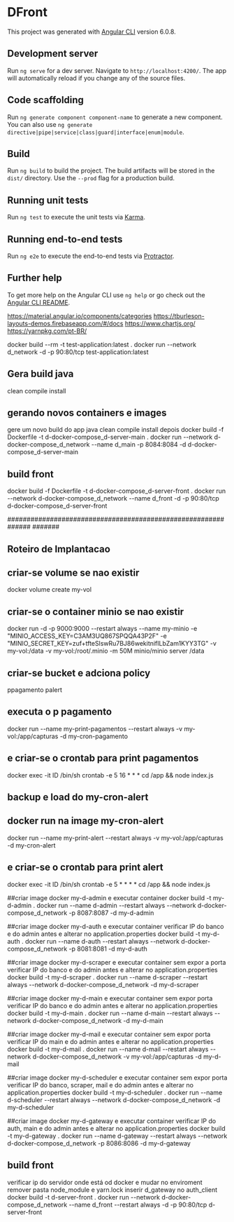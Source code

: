 # DFront

This project was generated with [Angular CLI](https://github.com/angular/angular-cli) version 6.0.8.

## Development server

Run `ng serve` for a dev server. Navigate to `http://localhost:4200/`. The app will automatically reload if you change any of the source files.

## Code scaffolding

Run `ng generate component component-name` to generate a new component. You can also use `ng generate directive|pipe|service|class|guard|interface|enum|module`.

## Build

Run `ng build` to build the project. The build artifacts will be stored in the `dist/` directory. Use the `--prod` flag for a production build.

## Running unit tests

Run `ng test` to execute the unit tests via [Karma](https://karma-runner.github.io).

## Running end-to-end tests

Run `ng e2e` to execute the end-to-end tests via [Protractor](http://www.protractortest.org/).

## Further help

To get more help on the Angular CLI use `ng help` or go check out the [Angular CLI README](https://github.com/angular/angular-cli/blob/master/README.md).

https://material.angular.io/components/categories
https://tburleson-layouts-demos.firebaseapp.com/#/docs
https://www.chartjs.org/
https://yarnpkg.com/pt-BR/

docker build --rm -t test-application:latest .
docker run --network d_network -d -p 90:80/tcp test-application:latest

## Gera build java
clean compile install

## gerando novos containers e images
gere um novo build do app java
clean compile install
depois
docker build -f Dockerfile -t d-docker-compose_d-server-main .
docker run --network d-docker-compose_d_network --name d_main -p 8084:8084 -d d-docker-compose_d-server-main

## build front
docker build -f Dockerfile -t d-docker-compose_d-server-front .
docker run --network d-docker-compose_d_network --name d_front -d -p 90:80/tcp d-docker-compose_d-server-front

##############################################################
#######
## Roteiro de Implantacao
## criar-se volume se nao existir
docker volume create my-vol

## criar-se o container minio se nao existir
docker run -d -p 9000:9000 --restart always --name my-minio -e "MINIO_ACCESS_KEY=C3AM3UQ867SPQQA43P2F" -e "MINIO_SECRET_KEY=zuf+tfteSlswRu7BJ86wekitnifILbZam1KYY3TG" -v my-vol:/data -v my-vol:/root/.minio -m 50M minio/minio server /data

## criar-se bucket e adciona policy
ppagamento
palert

## executa o p pagamento
docker run --name my-print-pagamentos --restart always -v my-vol:/app/capturas -d my-cron-pagamento

## e criar-se o crontab para print pagamentos
docker exec -it ID /bin/sh
crontab -e
5	16	*	*	*	cd /app && node index.js

## backup e load do my-cron-alert

## docker run na image my-cron-alert
docker run --name my-print-alert --restart always -v my-vol:/app/capturas -d my-cron-alert

## e criar-se o crontab para print alert
docker exec -it ID /bin/sh
crontab -e
5	*	*	*	*	cd /app && node index.js

##criar image docker my-d-admin e executar container
docker build -t my-d-admin .
docker run --name d-admin --restart always --network d-docker-compose_d_network -p 8087:8087 -d my-d-admin

##criar image docker my-d-auth e executar container
verificar IP do banco e do admin antes e alterar no application.properties
docker build -t my-d-auth .
docker run --name d-auth --restart always --network d-docker-compose_d_network -p 8081:8081 -d my-d-auth

##criar image docker my-d-scraper e executar container sem expor a porta
verificar IP do banco e do admin antes e alterar no application.properties
docker build -t my-d-scraper .
docker run --name d-scraper --restart always --network d-docker-compose_d_network -d my-d-scraper

##criar image docker my-d-main e executar container sem expor porta
verificar IP do banco e do admin antes e alterar no application.properties
docker build -t my-d-main .
docker run --name d-main --restart always --network d-docker-compose_d_network -d my-d-main

##criar image docker my-d-mail e executar container sem expor porta
verificar IP do main e do admin antes e alterar no application.properties
docker build -t my-d-mail .
docker run --name d-mail --restart always --network d-docker-compose_d_network -v my-vol:/app/capturas -d my-d-mail


##criar image docker my-d-scheduler e executar container sem expor porta
verificar IP do banco, scraper, mail e do admin antes e alterar no application.properties
docker build -t my-d-scheduler .
docker run --name d-scheduler --restart always --network d-docker-compose_d_network -d my-d-scheduler


##criar image docker my-d-gateway e executar container
verificar IP do auth, main e do admin antes e alterar no application.properties
docker build -t my-d-gateway .
docker run --name d-gateway --restart always --network d-docker-compose_d_network -p 8086:8086 -d my-d-gateway


## build front
verificar ip do servidor onde está od docker e mudar no enviroment
remover pasta node_module e yarn.lock
inserir d_gateway no auth_client
docker build -t d-server-front .
docker run --network d-docker-compose_d_network --name d_front --restart always -d -p 90:80/tcp d-server-front

